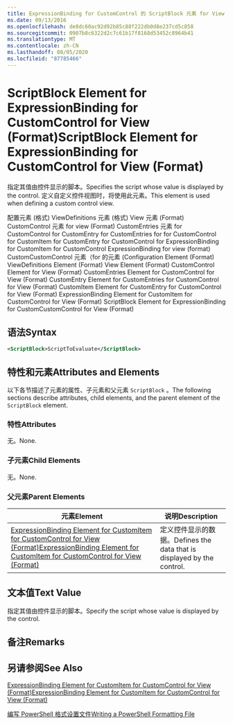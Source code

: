 ```yaml
---
title: ExpressionBinding for CustomControl 的 ScriptBlock 元素 for View (Format) |Microsoft Docs
ms.date: 09/13/2016
ms.openlocfilehash: de8dc60ac92d92b85c88f222db0d8e237cd5c858
ms.sourcegitcommit: 0907b8c6322d2c7c61b17f8168d53452c8964b41
ms.translationtype: MT
ms.contentlocale: zh-CN
ms.lasthandoff: 08/05/2020
ms.locfileid: "87785466"
---
```

# <a name="scriptblock-element-for-expressionbinding-for-customcontrol-for-view-format"></a><span data-ttu-id="66018-102">ScriptBlock Element for ExpressionBinding for CustomControl for View (Format)</span><span class="sxs-lookup"><span data-stu-id="66018-102">ScriptBlock Element for ExpressionBinding for CustomControl for View (Format)</span></span>

<span data-ttu-id="66018-103">指定其值由控件显示的脚本。</span><span class="sxs-lookup"><span data-stu-id="66018-103">Specifies the script whose value is displayed by the control.</span></span> <span data-ttu-id="66018-104">定义自定义控件视图时，将使用此元素。</span><span class="sxs-lookup"><span data-stu-id="66018-104">This element is used when defining a custom control view.</span></span>

<span data-ttu-id="66018-105">配置元素 (格式) ViewDefinitions 元素 (格式) View 元素 (Format) CustomControl 元素 for view (Format) CustomEntries 元素 for CustomControl for CustomEntry for CustomEntries for for CustomControl for CustomItem for CustomEntry for CustomControl for ExpressionBinding for CustomItem for CustomControl ExpressionBinding for view (format) CustomCustomControl 元素（for 的元素 (</span><span class="sxs-lookup"><span data-stu-id="66018-105">Configuration Element (Format) ViewDefinitions Element (Format) View Element (Format) CustomControl Element for View (Format) CustomEntries Element for CustomControl for View (Format) CustomEntry Element for CustomEntries for CustomControl for View (Format) CustomItem Element for CustomEntry for CustomControl for View (Format) ExpressionBinding Element for CustomItem for CustomControl for View (Format) ScriptBlock Element for ExpressionBinding for CustomCustomControl for View (Format)</span></span>

## <a name="syntax"></a><span data-ttu-id="66018-106">语法</span><span class="sxs-lookup"><span data-stu-id="66018-106">Syntax</span></span>

```xml
<ScriptBlock>ScriptToEvaluate</ScriptBlock>
```

## <a name="attributes-and-elements"></a><span data-ttu-id="66018-107">特性和元素</span><span class="sxs-lookup"><span data-stu-id="66018-107">Attributes and Elements</span></span>

<span data-ttu-id="66018-108">以下各节描述了元素的属性、子元素和父元素 `ScriptBlock` 。</span><span class="sxs-lookup"><span data-stu-id="66018-108">The following sections describe attributes, child elements, and the parent element of the `ScriptBlock` element.</span></span>

### <a name="attributes"></a><span data-ttu-id="66018-109">特性</span><span class="sxs-lookup"><span data-stu-id="66018-109">Attributes</span></span>

<span data-ttu-id="66018-110">无。</span><span class="sxs-lookup"><span data-stu-id="66018-110">None.</span></span>

### <a name="child-elements"></a><span data-ttu-id="66018-111">子元素</span><span class="sxs-lookup"><span data-stu-id="66018-111">Child Elements</span></span>

<span data-ttu-id="66018-112">无。</span><span class="sxs-lookup"><span data-stu-id="66018-112">None.</span></span>

### <a name="parent-elements"></a><span data-ttu-id="66018-113">父元素</span><span class="sxs-lookup"><span data-stu-id="66018-113">Parent Elements</span></span>

|<span data-ttu-id="66018-114">元素</span><span class="sxs-lookup"><span data-stu-id="66018-114">Element</span></span>|<span data-ttu-id="66018-115">说明</span><span class="sxs-lookup"><span data-stu-id="66018-115">Description</span></span>|
|-------------|-----------------|
|[<span data-ttu-id="66018-116">ExpressionBinding Element for CustomItem for CustomControl for View (Format)</span><span class="sxs-lookup"><span data-stu-id="66018-116">ExpressionBinding Element for CustomItem for CustomControl for View (Format)</span></span>](./expressionbinding-element-for-customitem-for-customcontrol-for-view-format.md)|<span data-ttu-id="66018-117">定义控件显示的数据。</span><span class="sxs-lookup"><span data-stu-id="66018-117">Defines the data that is displayed by the control.</span></span>|

## <a name="text-value"></a><span data-ttu-id="66018-118">文本值</span><span class="sxs-lookup"><span data-stu-id="66018-118">Text Value</span></span>

<span data-ttu-id="66018-119">指定其值由控件显示的脚本。</span><span class="sxs-lookup"><span data-stu-id="66018-119">Specify the script whose value is displayed by the control.</span></span>

## <a name="remarks"></a><span data-ttu-id="66018-120">备注</span><span class="sxs-lookup"><span data-stu-id="66018-120">Remarks</span></span>

## <a name="see-also"></a><span data-ttu-id="66018-121">另请参阅</span><span class="sxs-lookup"><span data-stu-id="66018-121">See Also</span></span>

[<span data-ttu-id="66018-122">ExpressionBinding Element for CustomItem for CustomControl for View (Format)</span><span class="sxs-lookup"><span data-stu-id="66018-122">ExpressionBinding Element for CustomItem for CustomControl for View (Format)</span></span>](./expressionbinding-element-for-customitem-for-customcontrol-for-view-format.md)

[<span data-ttu-id="66018-123">编写 PowerShell 格式设置文件</span><span class="sxs-lookup"><span data-stu-id="66018-123">Writing a PowerShell Formatting File</span></span>](./writing-a-powershell-formatting-file.md)
